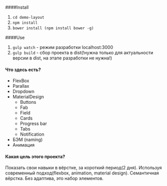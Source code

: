 ####Install
1. `cd demo-layout`
2. `npm install`
3. `bower install (npm install bower -g)`

####Use
1. `gulp watch` - режим разработки localhost:3000
2. `gulp build` - сбор проекта в dist(!нужна только для актуальности версии в dist, на этапе разработки не нужна!)


#### Что здесь есть?
* FlexBox
* Parallax
* Dropdown
* MaterialDesign
    * Buttons
    * Fab
    * Field
    * Cards
    * Progress bar
    * Tabs
    * Notification
* БЭМ (naming)
* Анимация

#### Какая цель этого проекта?
Показать свои навыки в вёрстке, за короткий период(2 дня). Используя современный подход(flexbox, animation, material design). Семантичная вёрстка. Без адаптива, это набор элементов.

